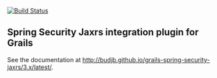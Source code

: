 [![Build Status](https://travis-ci.org/budjb/grails-spring-security-jaxrs.svg?branch=grails-3.x)](https://travis-ci.org/budjb/grails-spring-security-jaxrs)

Spring Security Jaxrs integration plugin for Grails
---------------------------------------------------
See the documentation at http://budjb.github.io/grails-spring-security-jaxrs/3.x/latest/.

